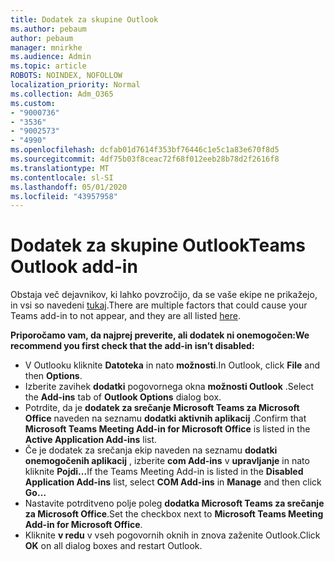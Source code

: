 ```yaml
---
title: Dodatek za skupine Outlook
ms.author: pebaum
author: pebaum
manager: mnirkhe
ms.audience: Admin
ms.topic: article
ROBOTS: NOINDEX, NOFOLLOW
localization_priority: Normal
ms.collection: Adm_O365
ms.custom:
- "9000736"
- "3536"
- "9002573"
- "4990"
ms.openlocfilehash: dcfab01d7614f353bf76446c1e5c1a83e670f8d5
ms.sourcegitcommit: 4df75b03f8ceac72f68f012eeb28b78d2f2616f8
ms.translationtype: MT
ms.contentlocale: sl-SI
ms.lasthandoff: 05/01/2020
ms.locfileid: "43957958"
---
```

# <a name="teams-outlook-add-in"></a><span data-ttu-id="0b621-102">Dodatek za skupine Outlook</span><span class="sxs-lookup"><span data-stu-id="0b621-102">Teams Outlook add-in</span></span>

<span data-ttu-id="0b621-103">Obstaja več dejavnikov, ki lahko povzročijo, da se vaše ekipe ne prikažejo, in vsi so navedeni [tukaj](https://nam06.safelinks.protection.outlook.com/?url=https://docs.microsoft.com/en-us/microsoftteams/teams-add-in-for-outlook%23teams-meeting-add-in-in-outlook-for-windows-does-not-show&data=02%7c01%7cgquintin%40microsoft.com%7cb86acfeb2d2d43efd51508d7e6194708%7c72f988bf86f141af91ab2d7cd011db47%7c1%7c0%7c637230868545082999&sdata=fShwB/PN/SC7oWo0orl4tpu/iYxKCENPYQc7SJIuemo%3D&reserved=0).</span><span class="sxs-lookup"><span data-stu-id="0b621-103">There are multiple factors that could cause your Teams add-in to not appear, and they are all listed [here](https://nam06.safelinks.protection.outlook.com/?url=https://docs.microsoft.com/en-us/microsoftteams/teams-add-in-for-outlook%23teams-meeting-add-in-in-outlook-for-windows-does-not-show&data=02%7c01%7cgquintin%40microsoft.com%7cb86acfeb2d2d43efd51508d7e6194708%7c72f988bf86f141af91ab2d7cd011db47%7c1%7c0%7c637230868545082999&sdata=fShwB/PN/SC7oWo0orl4tpu/iYxKCENPYQc7SJIuemo%3D&reserved=0).</span></span>

<span data-ttu-id="0b621-104">**Priporočamo vam, da najprej preverite, ali dodatek ni onemogočen:**</span><span class="sxs-lookup"><span data-stu-id="0b621-104">**We recommend you first check that the add-in isn’t disabled:**</span></span>

- <span data-ttu-id="0b621-105">V Outlooku kliknite **Datoteka** in nato **možnosti**.</span><span class="sxs-lookup"><span data-stu-id="0b621-105">In Outlook, click **File** and then **Options**.</span></span>
- <span data-ttu-id="0b621-106">Izberite zavihek **dodatki** pogovornega okna **možnosti Outlook** .</span><span class="sxs-lookup"><span data-stu-id="0b621-106">Select the **Add-ins** tab of **Outlook Options** dialog box.</span></span>
- <span data-ttu-id="0b621-107">Potrdite, da je **dodatek za srečanje Microsoft Teams za Microsoft Office** naveden na seznamu **dodatki aktivnih aplikacij** .</span><span class="sxs-lookup"><span data-stu-id="0b621-107">Confirm that **Microsoft Teams Meeting Add-in for Microsoft Office** is listed in the **Active Application Add-ins** list.</span></span>
- <span data-ttu-id="0b621-108">Če je dodatek za srečanja ekip naveden na seznamu **dodatki onemogočenih aplikacij** , izberite **com Add-ins** v **upravljanje** in nato kliknite **Pojdi...**</span><span class="sxs-lookup"><span data-stu-id="0b621-108">If the Teams Meeting Add-in is listed in the **Disabled Application Add-ins** list, select **COM Add-ins** in **Manage** and then click **Go…**</span></span>
- <span data-ttu-id="0b621-109">Nastavite potrditveno polje poleg **dodatka Microsoft Teams za srečanje za Microsoft Office**.</span><span class="sxs-lookup"><span data-stu-id="0b621-109">Set the checkbox next to **Microsoft Teams Meeting Add-in for Microsoft Office**.</span></span>
- <span data-ttu-id="0b621-110">Kliknite **v redu** v vseh pogovornih oknih in znova zaženite Outlook.</span><span class="sxs-lookup"><span data-stu-id="0b621-110">Click **OK** on all dialog boxes and restart Outlook.</span></span>
